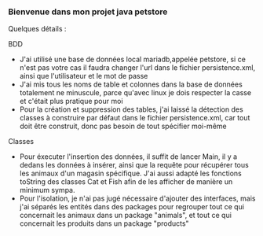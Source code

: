 ### Bienvenue dans mon projet java petstore

Quelques détails :

BDD
- J'ai utilisé une base de données local mariadb,appelée petstore, si ce n'est pas votre cas il faudra changer l'url dans le fichier persistence.xml, ainsi que l'utilisateur et le mot de passe
- J'ai mis tous les noms de table et colonnes dans la base de données totalement ne minuscule, parce qu'avec linux je dois respecter la casse et c'était plus pratique pour moi
- Pour la création et suppression des tables, j'ai laissé la détection des classes à construire par défaut dans le fichier persistence.xml, car tout doit être construit, donc pas besoin de tout spécifier moi-même

Classes
- Pour éxecuter l'insertion des données, il suffit de lancer Main, il y a dedans les données à insérer, ainsi que la requête pour récupérer tous les animaux d'un magasin spécifique. J'ai aussi adapté les fonctions toString des classes Cat et Fish afin de les afficher de manière un minimum sympa.
- Pour l'isolation, je n'ai pas jugé nécessaire d'ajouter des interfaces, mais j'ai séparés les entités dans des packages pour regrouper tout ce qui concernait les animaux dans un package "animals", et tout ce qui concernait les produits dans un package "products"
